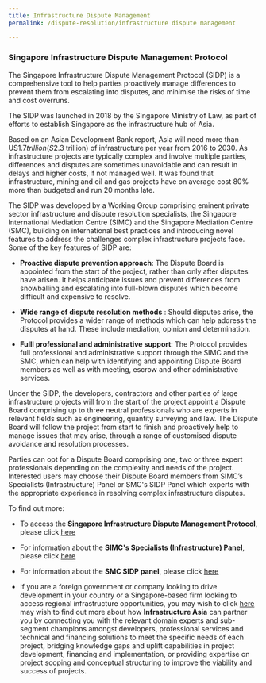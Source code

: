 ```yaml
---
title: Infrastructure Dispute Management
permalink: /dispute-resolution/infrastructure dispute management

---
```

### Singapore Infrastructure Dispute Management Protocol


The Singapore Infrastructure Dispute Management Protocol (SIDP) is a comprehensive tool to help parties proactively manage differences to prevent them from escalating into disputes, and minimise the risks of time and cost overruns. 

The SIDP was launched in 2018 by the Singapore Ministry of Law, as part of efforts to establish Singapore as the infrastructure hub of Asia. 

Based on an Asian Development Bank report, Asia will need more than US$1.7 trillion (S$2.3 trillion) of infrastructure per year from 2016 to 2030. As infrastructure projects are typically complex and involve multiple parties, differences and disputes are sometimes unavoidable and can result in delays and higher costs, if not managed well. It was found that infrastructure, mining and oil and gas projects have on average cost 80% more than budgeted and run 20 months late.

The SIDP was developed by a Working Group comprising eminent private sector infrastructure and dispute resolution specialists, the Singapore International Mediation Centre (SIMC) and the Singapore Mediation Centre (SMC), building on international best practices and introducing novel features to address the challenges complex infrastructure projects face. Some of the key features of SIDP are:

- **Proactive dispute prevention approach**: The Dispute Board is appointed from the start of the project, rather than only after disputes have arisen. It helps anticipate issues and prevent differences from snowballing and escalating into full-blown disputes which become difficult and expensive to resolve.

- **Wide range of dispute resolution methods** : Should disputes arise, the Protocol provides a wider range of methods which can help address the disputes at hand. These include mediation, opinion and determination.

- **Fulll professional and administrative support**: The Protocol provides full professional and administrative support through the SIMC and the SMC, which can help with identifying and appointing Dispute Board members as well as with meeting, escrow and other administrative services. 

Under the  SIDP, the developers, contractors and other parties of large infrastructure projects will from the start of the project appoint a Dispute Board comprising up to three neutral professionals who are experts in relevant fields such as engineering, quantity surveying and law. The Dispute Board will follow the project from start to finish and proactively help to manage issues that may arise, through a range of customised dispute avoidance and resolution processes.

Parties can opt for a Dispute Board comprising one, two or three expert professionals depending on the complexity and needs of the project. Interested users may choose their Dispute Board members from SIMC’s Specialists (Infrastructure) Panel or SMC's SIDP Panel which experts with the appropriate experience in resolving complex infrastructure disputes.


To find out more:

- To access the **Singapore Infrastructure Dispute Management Protocol**, please click [here](https://www.mlaw.gov.sg/files/news/press-releases/2018/10/SIDP%20Protocol.pdf)

- For information about the **SIMC's Specialists (Infrastructure) Panel**, please click [here](https://simc.com.sg/mediators/?_sfm_sector=Infrastructure%20%26%20Construction&_sfm_active_since=2014+2020)

- For information about the **SMC SIDP panel**, please click [here](https://www.mediation.com.sg/experts/others/sidp-panels/)

- If you are a foreign government or company looking to drive development in your country or a Singapore-based firm looking to access regional infrastructure opportunities, you may wish to click [here](https://www.infrastructureasia.org/) may wish to find out more about how **Infrastructure Asia** can partner you by connecting you with the relevant domain experts and sub-segment champions amongst developers, professional services and technical and financing solutions to meet the specific needs of each project, bridging knowledge gaps and uplift capabilities in project development, financing and implementation, or providing expertise on project scoping and conceptual structuring to improve the viability and success of projects.

